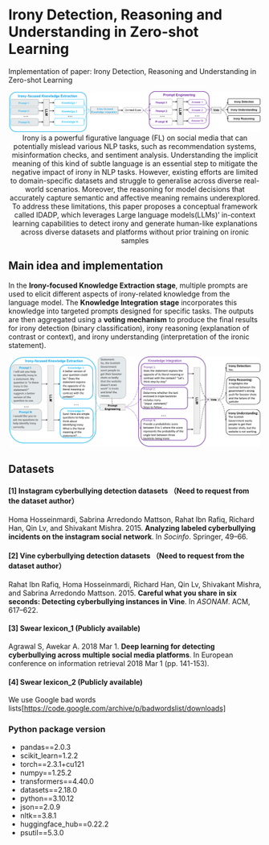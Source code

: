 # Irony Detection, Reasoning and Understanding in Zero-shot Learning
Implementation of paper: Irony Detection, Reasoning and Understanding in Zero-shot Learning
<p align=center><img src="architecture.png" width="500" center/>
Irony is a powerful figurative language (FL) on social media that can potentially mislead various NLP tasks, such as recommendation systems, misinformation checks, and
sentiment analysis. Understanding the implicit meaning of this kind of subtle language is an essential step to mitigate the negative impact of irony in NLP tasks. However, existing efforts are limited
to domain-specific datasets and struggle to generalise across diverse real-world scenarios. Moreover, the reasoning for model decisions that accurately capture semantic and affective meaning
remains underexplored. To address these limitations, this paper proposes a conceptual framework called IDADP, which leverages Large language models(LLMs)’ in-context learning capabilities to detect irony and generate human-like explanations across diverse datasets and platforms without prior training on ironic samples

## Main idea and implementation
In the **Irony-focused Knowledge Extraction stage**, multiple prompts are used to elicit different aspects of irony-related knowledge from the language model. The **Knowledge Integration stage** incorporates
this knowledge into targeted prompts designed for specific tasks. The outputs are then aggregated using a **voting mechanism** to produce the final results for irony detection (binary classification), irony reasoning (explanation of contrast or context), and irony understanding (interpretation of the ironic statement).
<p align=center><img src="sample_irony.png" width="500" center/>

## Datasets 
#### [1] Instagram cyberbullying detection datasets （Need to request from the dataset author）
Homa Hosseinmardi, Sabrina Arredondo Mattson, Rahat Ibn Rafiq, Richard Han, Qin Lv, and Shivakant Mishra. 2015. **Analyzing labeled cyberbullying incidents on the instagram social network**. In _Socinfo_. Springer, 49–66.
#### [2] Vine cyberbullying detection datasets （Need to request from the dataset author）
Rahat Ibn Rafiq, Homa Hosseinmardi, Richard Han, Qin Lv, Shivakant Mishra, and Sabrina Arredondo Mattson. 2015. **Careful what you share in six seconds: Detecting cyberbullying instances in Vine**. In _ASONAM_. ACM, 617–622.
#### [3] Swear lexicon_1 (Publicly available)
Agrawal S, Awekar A. 2018 Mar 1. **Deep learning for detecting cyberbullying across multiple social media platforms**. In European conference on information retrieval 2018 Mar 1 (pp. 141-153). 
#### [4] Swear lexicon_2 (Publicly available)
We use Google bad words lists[https://code.google.com/archive/p/badwordslist/downloads]

### Python package version
* pandas==2.0.3
* scikit_learn=1.2.2
* torch==2.3.1+cu121
* numpy==1.25.2
* transformers==4.40.0
* datasets==2.18.0
* python==3.10.12
* json==2.0.9
* nltk==3.8.1
* huggingface_hub==0.22.2
* psutil==5.3.0
